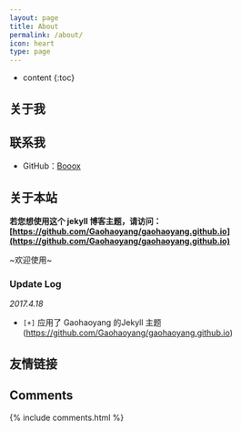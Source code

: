 ```yaml
---
layout: page
title: About
permalink: /about/
icon: heart
type: page
---
```


* content
{:toc}

## 关于我




## 联系我

* GitHub：[Booox](https://github.com/booox)

## 关于本站

**若您想使用这个 jekyll 博客主题，请访问：[https://github.com/Gaohaoyang/gaohaoyang.github.io](https://github.com/Gaohaoyang/gaohaoyang.github.io)**

~欢迎使用~



### Update Log

*2017.4.18*

- `[+]` 应用了 Gaohaoyang 的Jekyll 主题 (https://github.com/Gaohaoyang/gaohaoyang.github.io)


## 友情链接


## Comments

{% include comments.html %}
